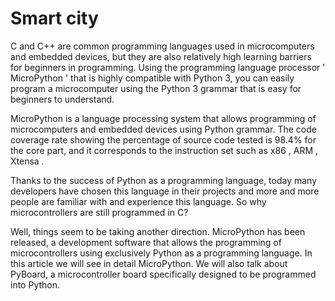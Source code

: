 # **Smart city**
C and C++ are common programming languages used in microcomputers and embedded devices, but they are also relatively high learning barriers for beginners in programming. Using the programming language processor ' MicroPython ' that is highly compatible with Python 3, you can easily program a microcomputer using the Python 3 grammar that is easy for beginners to understand.

MicroPython is a language processing system that allows programming of microcomputers and embedded devices using Python grammar. The code coverage rate showing the percentage of source code tested is 98.4% for the core part, and it corresponds to the instruction set such as x86 , ARM , Xtensa .

Thanks to the success of Python as a programming language, today many developers have chosen this language in their projects and more and more people are familiar with and experience this language. So why microcontrollers are still programmed in C?

Well, things seem to be taking another direction. MicroPython has been released, a development software that allows the programming of microcontrollers using exclusively Python as a programming language. In this article we will see in detail MicroPython. We will also talk about PyBoard, a microcontroller board specifically designed to be programmed into Python.
